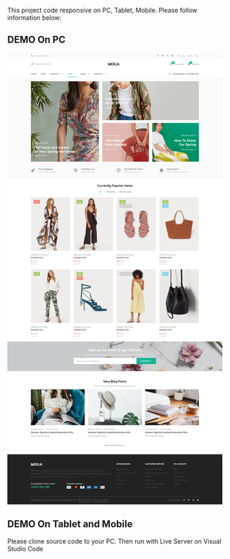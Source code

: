 This project code responsive on PC, Tablet, Mobile. Please follow information below:

<h2>DEMO On PC</h2>

<img src="./assets/img/demo-pc.png" alt="Project HTML CSS">

<h2>DEMO On Tablet and Mobile</h2>

<p>Please clone source code to your PC. Then run with Live Server on Visual Studio Code</p>
